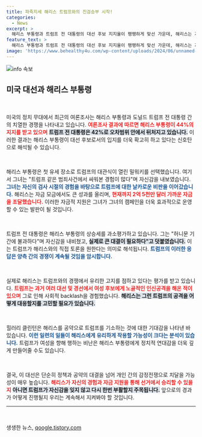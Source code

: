 ```yaml
---
title: 파죽지세 해리스 트럼프와의 진검승부 시작!
categories:
  - News
excerpt: >
  해리스 부통령과 트럼프 전 대통령의 대선 후보 지지율이 팽팽하게 맞선 가운데, 해리스는 자신감을 드러내며 트럼프를 겨냥한 날카로운 발언을 쏟아냈습니다. 대결을 요구한 트럼프와의 치열한 레이스가 시작됩니다!
feature_text: >
  해리스 부통령과 트럼프 전 대통령의 대선 후보 지지율이 팽팽하게 맞선 가운데, 해리스는 자신감을 드러내며 트럼프를 겨냥한 날카로운 발언을 쏟아냈습니다. 대결을 요구한 트럼프와의 치열한 레이스가 시작됩니다!
image: 'https://www.behealthy4u.com/wp-content/uploads/2024/06/unnamed-file.png'
---
```


<p><img src="https://www.behealthy4u.com/wp-content/uploads/2024/06/unnamed-file.png" alt="info 속보" /></p>

<h2 data-ke-size="size26">미국 대선과 해리스 부통령</h2>

<p data-ke-size="size16">&nbsp;</p>

<p>미국의 정치 무대에서 최근의 여론조사는 해리스 부통령과 도널드 트럼프 전 대통령 간의 치열한 경쟁을 나타내고 있습니다. <b><span style="color: #ee2323;">여론조사 결과에 따르면 해리스 부통령이 44%의 지지를 받고 있으며</span></b> <b><span style="background-color: #21538527;">트럼프 전 대통령은 42%로 오차범위 안에서 뒤처지고 있습니다.</span></b> 이러한 결과는 해리스 부통령이 대선 후보로서의 입지를 더욱 확고히 하고 있다는 신호탄으로 해석될 수 있습니다. </p>

<p data-ke-size="size16">&nbsp;</p>

<p>해리스 부통령은 첫 유세 장소로 트럼프의 대관식이 열린 밀워키를 선택했습니다. 여기서 그녀는 "트럼프 같은 범죄사건에서 싸워본 경험이 많다"며 자신감을 내보였습니다. <b><span style="color: #1a5490;">그녀는 자신의 검사 시절의 경험을 바탕으로 트럼프에 대한 날카로운 비판을 이어갔습니다.</span></b> 해리스는 자금 모금에서도 큰 성과를 올리며, <b><span style="color: #ee2323;">현재까지 2억 5천만 달러 가까운 자금을 조달했습니다.</span></b> 이러한 자금적 지원은 그녀가 그녀의 캠페인을 더욱 효과적으로 운영할 수 있는 발판이 될 것입니다. </p>

<p data-ke-size="size16">&nbsp;</p>

<p>트럼프 전 대통령은 해리스 부통령의 상승세를 과소평가하고 있습니다. 그는 "허니문 기간에 불과하다"며 자신감을 내비쳤고, <b><span style="background-color: #21538527;">실제로 큰 대결이 필요하다"고 덧붙였습니다.</span></b> 이는 트럼프가 해리스와의 직접 토론을 원한다는 의미로 해석됩니다. <b><span style="color: #1a5490;">트럼프의 이러한 응답은 양측 간의 경쟁이 계속될 것임을 암시합니다.</span></b></p>

<p data-ke-size="size16">&nbsp;</p>

<p>실제로 해리스는 트럼프와의 경쟁에서 유리한 고지를 점하고 있다는 평가를 받고 있습니다. <b><span style="color: #ee2323;">트럼프는 과거 여러 대선 및 경선에서 여성 후보에게 노골적인 인신공격을 해온 적이 있으며</span></b> 그로 인해 사회적 backlash을 경험했습니다. <b><span style="background-color: #21538527;">해리스는 그런 트럼프의 공격을 어떻게 대응할지를 고민할 필요가 있습니다.</span></b> </p>

<p data-ke-size="size16">&nbsp;</p>

<p>힐러리 클린턴은 해리스를 공약으로 트럼프를 기소하는 것에 대한 기대감을 나타낸 바 있습니다. <b><span style="color: #1a5490;">이런 일련의 일들이 해리스에게 유리하게 작용할 가능성이 크다는 분석이 있습니다.</span></b> 트럼프가 여성을 향해 행하는 비난은 해리스 부통령에게 정치적 연대감을 더욱 깊게 만들어줄 수도 있습니다. </p>

<p data-ke-size="size16">&nbsp;</p>

<p>결국, 이 대선은 단순히 정책과 공약의 대결을 넘어 개인 간의 감정전쟁으로 치달을 가능성이 매우 높습니다. <b><span style="color: #ee2323;">해리스가 자신의 경험과 자금 지원을 통해 선거에서 승리할 수 있을지</span></b> <b><span style="background-color: #21538527;">아니면 트럼프가 자신감을 잊지 않고 다시 한번 부활할지 주목됩니다.</span></b> 앞으로의 경과가 어떻게 진행될지 우리는 계속해서 지켜봐야 할 것입니다. </p>

<hr>

<p data-ke-size="size16">&nbsp;</p>
생생한 뉴스, <a href="https://qoogle.tistory.com" rel="dofollow">qoogle.tistory.com</a>


